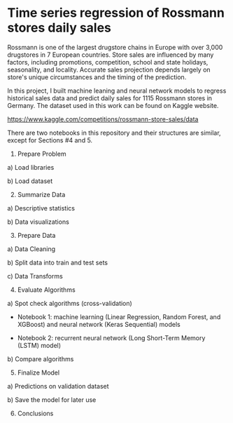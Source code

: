 # Time series regression of Rossmann stores daily sales

Rossmann is one of the largest drugstore chains in Europe with over 3,000 drugstores in 7 European countries. Store sales are influenced by many factors, including promotions, competition, school and state holidays, seasonality, and locality. Accurate sales projection depends largely on store's unique circumstances and the timing of the prediction. 

In this project, I built machine leaning and neural network models to regress historical sales data and predict daily sales for 1115 Rossmann stores in Germany. The dataset used in this work can be found on Kaggle website.

https://www.kaggle.com/competitions/rossmann-store-sales/data

There are two notebooks in this repository and their structures are similar, except for Sections #4 and 5.

1. Prepare Problem

a) Load libraries

b) Load dataset

2. Summarize Data

a) Descriptive statistics

b) Data visualizations

3. Prepare Data

a) Data Cleaning

b) Split data into train and test sets

c) Data Transforms

4. Evaluate Algorithms

a) Spot check algorithms (cross-validation)
   
   - Notebook 1: machine learning (Linear Regression, Random Forest, and XGBoost) and neural network (Keras Sequential) models

   - Notebook 2: recurrent neural network (Long Short-Term Memory (LSTM) model)
   
b) Compare algorithms

5. Finalize Model

a) Predictions on validation dataset

b) Save the model for later use

6. Conclusions


